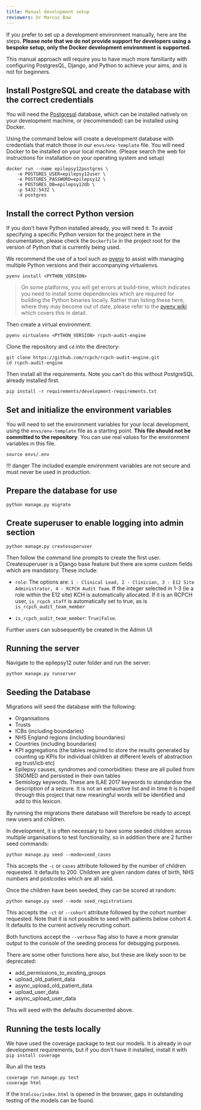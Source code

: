 ```yaml
---
title: Manual development setup
reviewers: Dr Marcus Baw
---
```


If you prefer to set up a development environment manually, here are the steps. **Please note that we do not provide support for developers using a bespoke setup, only the Docker development environment is supported.**

This manual approach will require you to have much more familiarity with configuring PostgresQL, Django, and Python to achieve your aims, and is not for beginners.

## Install PostgreSQL and create the database with the correct credentials

You will need the [Postgresql](https://www.postgresql.org/) database, which can be installed natively on your development machine, or (recommended) can be installed using Docker.

Using the command below will create a development database with credentials that match those in our `envs/env-template` file.
You will need Docker to be installed on your local machine. (Please search the web for instructions for installation on your operating system and setup)

```console
docker run --name epilepsy12postgres \
    -e POSTGRES_USER=epilepsy12user \
    -e POSTGRES_PASSWORD=epilepsy12 \
    -e POSTGRES_DB=epilepsy12db \
    -p 5432:5432 \
    -d postgres
```

## Install the correct Python version

If you don't have Python installed already, you will need it. To avoid specifying a specific Python version for the project here in the documentation, please check the `Dockerfile` in the project root for the version of Python that is currently being used.

We recommend the use of a tool such as [pyenv](https://github.com/pyenv/pyenv) to assist with managing multiple Python versions and their accompanying virtualenvs.

```console
pyenv install <PYTHON_VERSION>
```

> On some platforms, you will get errors at build-time, which indicates you need to install some dependencies which are required for building the Python binaries locally. Rather than listing these here, where they may become out of date, please refer to the [pyenv wiki](https://github.com/pyenv/pyenv/wiki) which covers this in detail.

Then create a virtual environment:

```console
pyenv virtualenv <PYTHON_VERSION> rcpch-audit-engine
```

Clone the repository and `cd` into the directory:

```console
git clone https://github.com/rcpch/rcpch-audit-engine.git
cd rcpch-audit-engine
```

Then install all the requirements. Note you can't do this without PostgreSQL already installed first.

```console
pip install -r requirements/development-requirements.txt
```

## Set and initialize the environment variables

You will need to set the environment variables for your local development, using the `envs/env-template` file as a starting point. **This file should not be committed to the repository**. You can use real values for the environment variables in this file.

```console
source envs/.env
```

!!! danger
The included example environment variables are not secure and must never be used in production.

## Prepare the database for use

```console
python manage.py migrate
```

## Create superuser to enable logging into admin section

```console
python manage.py createsuperuser
```

Then follow the command line prompts to create the first user. Createsuperuser is a Django base feature but there are some custom fields which are mandatory. These include:

- `role`: The options are: `1 - Clinical Lead, 2 - Clinician, 3 - E12 Site Administrator, 4 - RCPCH Audit Team`. If the integer selected in 1-3 (ie a role within the E12 site) KCH is automatically allocated. If it is an RCPCH user, `is_rcpch_staff` is automatically set to true, as is `is_rcpch_audit_team_member`

- `is_rcpch_audit_team_member`: `True|False`.

Further users can subsequently be created in the Admin UI

## Running the server

Navigate to the epilepsy12 outer folder and run the server:

```console
python manage.py runserver
```

## Seeding the Database

Migrations will seed the database with the following:

- Organisations
- Trusts
- ICBs (including boundaries)
- NHS England regions (including boundaries)
- Countries (including boundaries)
- KPI aggregations (the tables required to store the results generated by counting up KPIs for individual children at different levels of abstraction eg trust/icb etc)
- Epilepsy causes, syndromes and comorbidities: these are all pulled from SNOMED and persisted in their own tables
- Semiology keywords. These are ILAE 2017 keywords to standardise the description of a seizure. It is not an exhaustive list and in time it is hoped through this project that new meaningful words will be identified and add to this lexicon.

By running the migrations there database will therefore be ready to accept new users and children.

In development, it is often necessary to have some seeded children across multiple organisations to test functionality, so in addition there are 2 further seed commands:

```console
python manage.py seed --mode=seed_cases
```

This accepts the `-c` or `cases` attribute followed by the number of children requested. It defaults to 200. Children are given random dates of birth, NHS numbers and postcodes which are all valid.

Once the children have been seeded, they can be scored at random:

```console
python manage.py seed --mode seed_registrations
```

This accepts the `-ct` or `--cohort` attribute followed by the cohort number requested. Note that it is not possible to seed with patients below cohort 4. It defaults to the current actively recruiting cohort.

Both functions accept the `--verbose` flag also to have a more granular output to the console of the seeding process for debugging purposes.

There are some other functions here also, but these are likely soon to be deprecated:

- add_permissions_to_existing_groups
- upload_old_patient_data
- async_upload_old_patient_data
- upload_user_data
- async_upload_user_data


This will seed with the defaults documented above.

## Running the tests locally

We have used the coverage package to test our models. It is already in our development requirements, but if you don't have it installed, install it with `pip install coverage`

Run all the tests

```console
coverage run manage.py test
coverage html
```

If the `htmlcov/index.html` is opened in the browser, gaps in outstanding testing of the models can be found.
